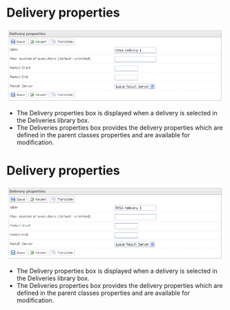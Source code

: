 <!--
created_at: '2012-03-29 15:37:06'
updated_at: '2013-03-13 14:06:25'
authors:
    - 'Jérôme Bogaerts'
contributors:
    - 'Franck Gismondi'
tags:
    - Deliveries
-->

Delivery properties
===================

![](../resources/deliveries-properties.png)

-   The Delivery properties box is displayed when a delivery is selected in the Deliveries library box.
-   The Deliveries properties box provides the delivery properties which are defined in the parent classes properties and are available for modification.

Delivery properties
===================

![](../resources/deliveries-properties.png)

-   The Delivery properties box is displayed when a delivery is selected in the Deliveries library box.
-   The Deliveries properties box provides the delivery properties which are defined in the parent classes properties and are available for modification.


